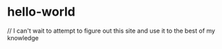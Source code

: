 # hello-world

// I can't wait to attempt to figure out this site and use it to the best of my knowledge

